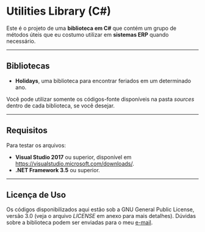 # Utilities Library (C#)

Este é o projeto de uma **biblioteca em C#** que contém um grupo de métodos úteis que eu costumo utilizar em **sistemas ERP** quando necessário.

---------------------------------------------------------------------------------------------------------------------------------

## Bibliotecas

- **Holidays**, uma biblioteca para encontrar feriados em um determinado ano.

Você pode utilizar somente os códigos-fonte disponíveis na pasta _sources_ dentro de cada biblioteca, se você desejar.

---------------------------------------------------------------------------------------------------------------------------------

## Requisitos

Para testar os arquivos:

- **Visual Studio 2017** ou superior, disponível em https://visualstudio.microsoft.com/downloads/.
- **.NET Framework 3.5** ou superior.

---------------------------------------------------------------------------------------------------------------------------------

## Licença de Uso

Os códigos disponibilizados aqui estão sob a GNU General Public License, versão 3.0 (veja o arquivo _LICENSE_ em anexo para mais detalhes). Dúvidas sobre a biblioteca podem ser enviadas para o meu [e-mail](carloswdecarvalho@outlook.com).